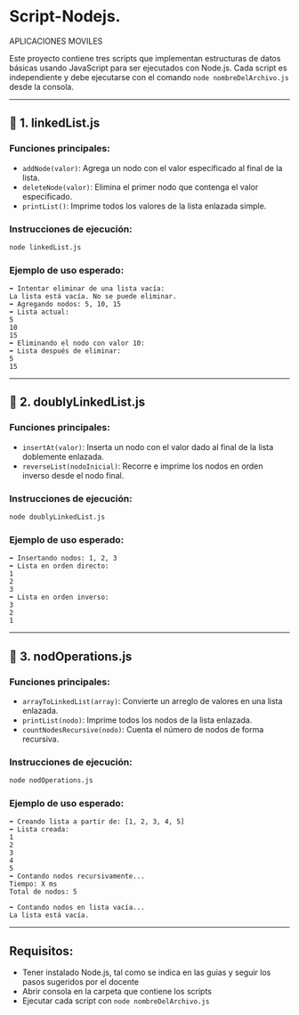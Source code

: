 # Script-Nodejs.
APLICACIONES MOVILES

Este proyecto contiene tres scripts que implementan estructuras de datos básicas usando JavaScript para ser ejecutados con Node.js. Cada script es independiente y debe ejecutarse con el comando `node nombreDelArchivo.js` desde la consola.

---

## 📄 1. linkedList.js

### Funciones principales:
- `addNode(valor)`: Agrega un nodo con el valor especificado al final de la lista.
- `deleteNode(valor)`: Elimina el primer nodo que contenga el valor especificado.
- `printList()`: Imprime todos los valores de la lista enlazada simple.

### Instrucciones de ejecución:
```bash
node linkedList.js
```

### Ejemplo de uso esperado:
```
➡ Intentar eliminar de una lista vacía:
La lista está vacía. No se puede eliminar.
➡ Agregando nodos: 5, 10, 15
➡ Lista actual:
5
10
15
➡ Eliminando el nodo con valor 10:
➡ Lista después de eliminar:
5
15
```

---

## 📄 2. doublyLinkedList.js

### Funciones principales:
- `insertAt(valor)`: Inserta un nodo con el valor dado al final de la lista doblemente enlazada.
- `reverseList(nodoInicial)`: Recorre e imprime los nodos en orden inverso desde el nodo final.

### Instrucciones de ejecución:
```bash
node doublyLinkedList.js
```

### Ejemplo de uso esperado:
```
➡ Insertando nodos: 1, 2, 3
➡ Lista en orden directo:
1
2
3
➡ Lista en orden inverso:
3
2
1
```

---

## 📄 3. nodOperations.js

### Funciones principales:
- `arrayToLinkedList(array)`: Convierte un arreglo de valores en una lista enlazada.
- `printList(nodo)`: Imprime todos los nodos de la lista enlazada.
- `countNodesRecursive(nodo)`: Cuenta el número de nodos de forma recursiva.

### Instrucciones de ejecución:
```bash
node nodOperations.js
```

### Ejemplo de uso esperado:
```
➡ Creando lista a partir de: [1, 2, 3, 4, 5]
➡ Lista creada:
1
2
3
4
5
➡ Contando nodos recursivamente...
Tiempo: X ms
Total de nodos: 5

➡ Contando nodos en lista vacía...
La lista está vacía.
```

---

## Requisitos:
- Tener instalado Node.js, tal como se indica en las guias y seguir los pasos sugeridos por el docente
- Abrir consola en la carpeta que contiene los scripts
- Ejecutar cada script con `node nombreDelArchivo.js`
